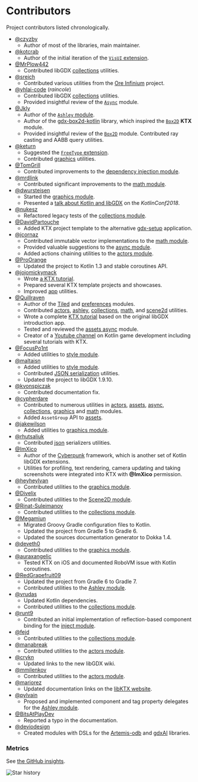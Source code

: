 # Contributors

Project contributors listed chronologically.

* [@czyzby](https://github.com/czyzby)
  * Author of most of the libraries, main maintainer.
* [@kotcrab](https://github.com/kotcrab)
  * Author of the initial iteration of the [`VisUI` extension](../vis).
* [@MrPlow442](https://github.com/MrPlow442)
  * Contributed libGDX [collections](../collections) utilities.
* [@sreich](https://github.com/sreich)
  * Contributed various utilities from the [Ore Infinium](https://github.com/sreich/ore-infinium) project.
* [@yhlai-code](https://github.com/yhlai-code) (_raincole_)
  * Contributed libGDX [collections](../collections) utilities.
  * Provided insightful review of the [`Async`](../async) module.
* [@Jkly](https://github.com/Jkly)
  * Author of the [`Ashley` module](../ashley).
  * Author of the [gdx-box2d-kotlin](https://github.com/Jkly/gdx-box2d-kotlin) library, which inspired the [`Box2D`](../box2d) **KTX** module.
  * Provided insightful review of the [`Box2D`](../box2d) module. Contributed ray casting and AABB query utilities.
* [@keturn](https://github.com/keturn)
  * Suggested the [`FreeType` extension](../freetype).
  * Contributed [graphics](../graphics) utilities.
* [@TomGrill](https://github.com/TomGrill)
  * Contributed improvements to the [dependency injection module](../inject).
* [@mrdlink](https://github.com/mrdlink)
  * Contributed significant improvements to the [math module](../math).
* [@dwursteisen](https://github.com/dwursteisen)
  * Started the [graphics module](../graphics).
  * Presented a [talk about Kotlin and libGDX](https://www.youtube.com/watch?v=kDxerDYelLs) on the _KotlinConf2018_.
* [@nukesz](https://github.com/nukesz)
  * Refactored legacy tests of the [collections module](../collections).
* [@DavidPartouche](https://github.com/DavidPartouche)
  * Added KTX project template to the alternative [gdx-setup](https://github.com/czyzby/gdx-setup) application.
* [@jcornaz](https://github.com/jcornaz)
  * Contributed immutable vector implementations to the [math module](../math).
  * Provided valuable suggestions to the [async module](../async).
  * Added actions chaining utilities to the [actors module](../actors).
* [@ProOrange](https://github.com/ProOrange)
  * Updated the project to Kotlin 1.3 and stable coroutines API.
* [@jojomickymack](https://github.com/jojomickymack)
  * Wrote [a KTX tutorial](https://jojomickymack.gitlab.io/reverie/post/libktx_platformer/).
  * Prepared several KTX template projects and showcases.
  * Improved [app](../app) utilities.
* [@Quillraven](https://github.com/Quillraven)
  * Author of the [Tiled](../tiled) and [preferences](../preferences) modules.
  * Contributed [actors](../actors), [ashley](../ashley), [collections](../collections), [math](../math), and [scene2d](../scene2d) utilities.
  * Wrote a complete [KTX tutorial](https://github.com/Quillraven/SimpleKtxGame/wiki) based on the original libGDX introduction app.
  * Tested and reviewed the [assets async](../assets-async) module.
  * Creator of a [Youtube channel](https://www.youtube.com/c/Quillraven/videos) on Kotlin game development including several tutorials with KTX.
* [@FocusPo1nt](https://github.com/FocusPo1nt)
  * Added utilities to [style module](../style).
* [@maltaisn](https://github.com/maltaisn)
  * Added utilities to [style module](../style).
  * Contributed [JSON serialization](../json) utilities.
  * Updated the project to libGDX 1.9.10.
* [@kvonspiczak](https://github.com/kvonspiczak)
  * Contributed documentation fix.
* [@cypherdare](https://github.com/cypherdare)
  * Contributed to numerous utilities in [actors](../actors), [assets](../assets), [async](../async),
  [collections](../collections), [graphics](../graphics) and [math](../math) modules.
  * Added `AssetGroup` API to [assets](../assets).
* [@jakewilson](https://github.com/jakewilson)
  * Added utilities to [graphics module](../graphics).
* [@rhutsaliuk](https://github.com/rhutsaliuk)
  * Contributed [json](../json) serializers utilities.
* [@ImXico](https://github.com/ImXico)
  * Author of the [Cyberpunk](https://github.com/ImXico/Cyberpunk) framework, which is another set of Kotlin libGDX extensions.
  * Utilities for profiling, text rendering, camera updating and taking screenshots were integrated into KTX with **@ImXico** permission.
* [@heyheyIvan](https://github.com/heyheyIvan)
  * Contributed utilities to the [graphics module](../graphics).
* [@Divelix](https://github.com/Divelix)
  * Contributed utilities to the [Scene2D module](../scene2d).
* [@Rinat-Suleimanov](https://github.com/Rinat-Suleimanov)
  * Contributed utilities to the [collections module](../collections).
* [@Megamiun](https://github.com/Megamiun)
  * Migrated Groovy Gradle configuration files to Kotlin.
  * Updated the project from Gradle 5 to Gradle 6.
  * Updated the sources documentation generator to Dokka 1.4.
* [@deveth0](https://github.com/deveth0)
  * Contributed utilities to the [graphics module](../graphics).
* [@auraxangelic](https://github.com/auraxangelic)
  * Tested KTX on iOS and documented RoboVM issue with Kotlin coroutines.
* [@RedGrapefruit09](https://github.com/RedGrapefruit09)
  * Updated the project from Gradle 6 to Gradle 7.
  * Contributed utilities to the [Ashley module](../ashley).
* [@vrudas](https://github.com/vrudas)
  * Updated Kotlin dependencies.
  * Contributed utilities to the [collections module](../collections).
* [@runt9](https://github.com/runt9)
  * Contributed an initial implementation of reflection-based component binding for the [inject module](../inject).
* [@fejd](https://github.com/fejd)
  * Contributed utilities to the [collections module](../collections).
* [@manabreak](https://github.com/manabreak)
  * Contributed utilities to the [actors module](../actors).
* [@crykn](https://github.com/crykn)
  * Updated links to the new libGDX wiki.
* [@mmilenkov](https://github.com/mmilenkov)
  * Contributed utilities to the [actors module](../actors).
* [@mariorez](https://github.com/mariorez)
  * Updated documentation links on the [libKTX website](https://github.com/libktx/libktx.github.io).
* [@pylvain](https://github.com/pylvain)
  * Proposed and implemented component and tag property delegates for the [Ashley module](../ashley).
* [@BitsAtPlayDev](https://github.com/BitsAtPlayDev)
  * Reported a typo in the documentation.
* [@deviodesign](https://github.com/deviodesign)
  * Created modules with DSLs for the [Artemis-odb](../artemis) and [gdxAI](../ai) libraries.

### Metrics

See [the GitHub insights](https://github.com/libktx/ktx/graphs/contributors).

![Star history](https://api.star-history.com/svg?repos=libktx/ktx&type=Date)

